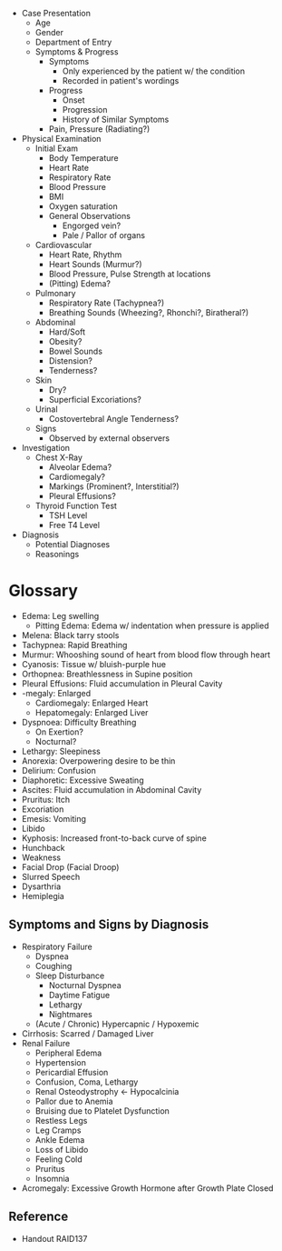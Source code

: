 * Case Presentation
  * Age
  * Gender
  * Department of Entry
  * Symptoms & Progress
    * Symptoms
      * Only experienced by the patient w/ the condition
      * Recorded in patient's wordings
    * Progress
      * Onset
      * Progression
      * History of Similar Symptoms
    * Pain, Pressure (Radiating?)
* Physical Examination
  * Initial Exam
    * Body Temperature
    * Heart Rate
    * Respiratory Rate
    * Blood Pressure
    * BMI
    * Oxygen saturation
    * General Observations
      * Engorged vein?
      * Pale / Pallor of organs
  * Cardiovascular
    * Heart Rate, Rhythm
    * Heart Sounds (Murmur?)
    * Blood Pressure, Pulse Strength at locations
    * (Pitting) Edema?
  * Pulmonary
    * Respiratory Rate (Tachypnea?)
    * Breathing Sounds (Wheezing?, Rhonchi?, Biratheral?)
  * Abdominal
    * Hard/Soft
    * Obesity?
    * Bowel Sounds
    * Distension?
    * Tenderness?
  * Skin
    * Dry?
    * Superficial Excoriations?
  * Urinal
    * Costovertebral Angle Tenderness?
  * Signs
    * Observed by external observers
* Investigation
  * Chest X-Ray
    * Alveolar Edema?
    * Cardiomegaly?
    * Markings (Prominent?, Interstitial?)
    * Pleural Effusions?
  * Thyroid Function Test
    * TSH Level
    * Free T4 Level
* Diagnosis
  * Potential Diagnoses
  * Reasonings

# Glossary

* Edema: Leg swelling
  * Pitting Edema: Edema w/ indentation when pressure is applied
* Melena: Black tarry stools
* Tachypnea: Rapid Breathing
* Murmur: Whooshing sound of heart from blood flow through heart
* Cyanosis: Tissue w/ bluish-purple hue
* Orthopnea: Breathlessness in Supine position
* Pleural Effusions: Fluid accumulation in Pleural Cavity
* -megaly: Enlarged
  * Cardiomegaly: Enlarged Heart
  * Hepatomegaly: Enlarged Liver
* Dyspnoea: Difficulty Breathing
  * On Exertion?
  * Nocturnal?
* Lethargy: Sleepiness
* Anorexia: Overpowering desire to be thin
* Delirium: Confusion
* Diaphoretic: Excessive Sweating
* Ascites: Fluid accumulation in Abdominal Cavity
* Pruritus: Itch
* Excoriation
* Emesis: Vomiting
* Libido
* Kyphosis: Increased front-to-back curve of spine
* Hunchback
* Weakness
* Facial Drop (Facial Droop)
* Slurred Speech
* Dysarthria
* Hemiplegia

## Symptoms and Signs by Diagnosis

* Respiratory Failure
  * Dyspnea
  * Coughing
  * Sleep Disturbance
    * Nocturnal Dyspnea
    * Daytime Fatigue
    * Lethargy
    * Nightmares
  * (Acute / Chronic) Hypercapnic / Hypoxemic
* Cirrhosis: Scarred / Damaged Liver
* Renal Failure
  * Peripheral Edema
  * Hypertension
  * Pericardial Effusion
  * Confusion, Coma, Lethargy
  * Renal Osteodystrophy ← Hypocalcinia
  * Pallor due to Anemia
  * Bruising due to Platelet Dysfunction
  * Restless Legs
  * Leg Cramps
  * Ankle Edema
  * Loss of Libido
  * Feeling Cold
  * Pruritus
  * Insomnia
* Acromegaly: Excessive Growth Hormone after Growth Plate Closed

## Reference

* Handout RAID137
